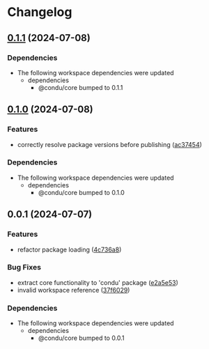 # Changelog

## [0.1.1](https://github.com/niieani/toolchain/compare/@condu/update-specifiers@0.1.0...@condu/update-specifiers@0.1.1) (2024-07-08)


### Dependencies

* The following workspace dependencies were updated
  * dependencies
    * @condu/core bumped to 0.1.1

## [0.1.0](https://github.com/niieani/toolchain/compare/@condu/update-specifiers@0.0.1...@condu/update-specifiers@0.1.0) (2024-07-08)


### Features

* correctly resolve package versions before publishing ([ac37454](https://github.com/niieani/toolchain/commit/ac374544ecb35ad3c3f27a830f24276928168306))


### Dependencies

* The following workspace dependencies were updated
  * dependencies
    * @condu/core bumped to 0.1.0

## 0.0.1 (2024-07-07)


### Features

* refactor package loading ([4c736a8](https://github.com/niieani/toolchain/commit/4c736a83077e0294a7854c8a2b9c95a5878149f3))


### Bug Fixes

* extract core functionality to 'condu' package ([e2a5e53](https://github.com/niieani/toolchain/commit/e2a5e539f7aeaadedd3359d8bf80591f3e4ee258))
* invalid workspace reference ([37f6029](https://github.com/niieani/toolchain/commit/37f6029848a43f06627f0ee2f7fcef4e535a7d07))


### Dependencies

* The following workspace dependencies were updated
  * dependencies
    * @condu/core bumped to 0.0.1
